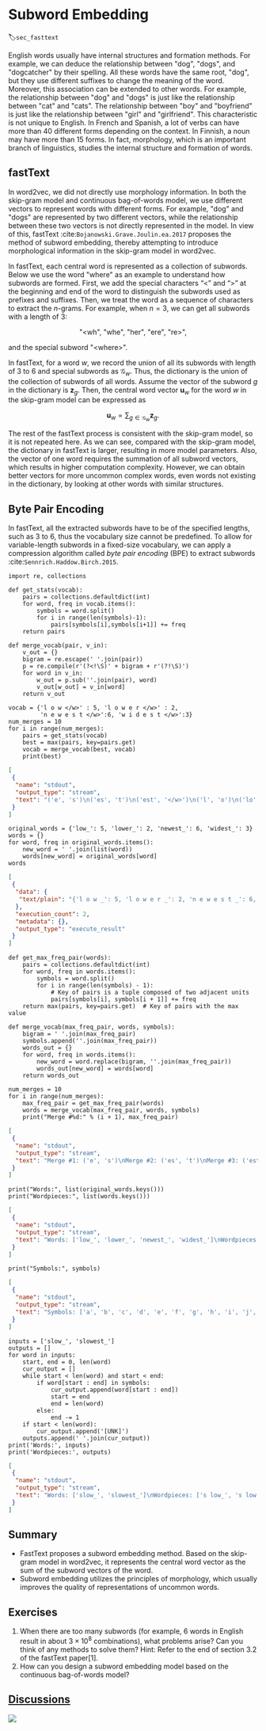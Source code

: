 # Subword Embedding
:label:`sec_fasttext`

English words usually have internal structures and formation methods. For example, we can deduce the relationship between "dog", "dogs", and "dogcatcher" by their spelling. All these words have the same root, "dog", but they use different suffixes to change the meaning of the word. Moreover, this association can be extended to other words. For example, the relationship between "dog" and "dogs" is just like the relationship between "cat" and "cats". The relationship between "boy" and "boyfriend" is just like the relationship between "girl" and "girlfriend". This characteristic is not unique to English. In French and Spanish, a lot of verbs can have more than 40 different forms depending on the context. In Finnish, a noun may have more than 15 forms. In fact, morphology, which is an important branch of linguistics, studies the internal structure and formation of words.


## fastText

In word2vec, we did not directly use morphology information.  In both the
skip-gram model and continuous bag-of-words model, we use different vectors to
represent words with different forms. For example, "dog" and "dogs" are
represented by two different vectors, while the relationship between these two
vectors is not directly represented in the model. In view of this, fastText :cite:`Bojanowski.Grave.Joulin.ea.2017`
proposes the method of subword embedding, thereby attempting to introduce
morphological information in the skip-gram model in word2vec.

In fastText, each central word is represented as a collection of subwords. Below we use the word "where" as an example to understand how subwords are formed. First, we add the special characters “&lt;” and “&gt;” at the beginning and end of the word to distinguish the subwords used as prefixes and suffixes. Then, we treat the word as a sequence of characters to extract the $n$-grams. For example, when $n=3$, we can get all subwords with a length of $3$:

$$\textrm{"<wh"}, \ \textrm{"whe"}, \ \textrm{"her"}, \ \textrm{"ere"}, \ \textrm{"re>"},$$

and the special subword $\textrm{"<where>"}$.

In fastText, for a word $w$, we record the union of all its subwords with length of $3$ to $6$ and special subwords as $\mathcal{G}_w$. Thus, the dictionary is the union of the collection of subwords of all words. Assume the vector of the subword $g$ in the dictionary is $\mathbf{z}_g$. Then, the central word vector $\mathbf{u}_w$ for the word $w$ in the skip-gram model can be expressed as

$$\mathbf{u}_w = \sum_{g\in\mathcal{G}_w} \mathbf{z}_g.$$

The rest of the fastText process is consistent with the skip-gram model, so it is not repeated here. As we can see, compared with the skip-gram model, the dictionary in fastText is larger, resulting in more model parameters. Also, the vector of one word requires the summation of all subword vectors, which results in higher computation complexity. However, we can obtain better vectors for more uncommon complex words, even words not existing in the dictionary, by looking at other words with similar structures.


## Byte Pair Encoding

In fastText, all the extracted subwords have to be of the specified lengths, such as $3$ to $6$, thus the vocabulary size cannot be predefined.
To allow for variable-length subwords in a fixed-size vocabulary,
we can apply a compression algorithm
called *byte pair encoding* (BPE) to extract subwords :cite:`Sennrich.Haddow.Birch.2015`.

```{.python .input  n=1}
import re, collections

def get_stats(vocab):
    pairs = collections.defaultdict(int)
    for word, freq in vocab.items():
        symbols = word.split()
        for i in range(len(symbols)-1):
            pairs[symbols[i],symbols[i+1]] += freq
    return pairs

def merge_vocab(pair, v_in):
    v_out = {}
    bigram = re.escape(' '.join(pair))
    p = re.compile(r'(?<!\S)' + bigram + r'(?!\S)')
    for word in v_in:
        w_out = p.sub(''.join(pair), word)
        v_out[w_out] = v_in[word]
    return v_out

vocab = {'l o w </w>' : 5, 'l o w e r </w>' : 2,
         'n e w e s t </w>':6, 'w i d e s t </w>':3}
num_merges = 10
for i in range(num_merges):
    pairs = get_stats(vocab)
    best = max(pairs, key=pairs.get)
    vocab = merge_vocab(best, vocab)
    print(best)
```

```{.json .output n=1}
[
 {
  "name": "stdout",
  "output_type": "stream",
  "text": "('e', 's')\n('es', 't')\n('est', '</w>')\n('l', 'o')\n('lo', 'w')\n('n', 'e')\n('ne', 'w')\n('new', 'est</w>')\n('low', '</w>')\n('w', 'i')\n"
 }
]
```

```{.python .input  n=2}
original_words = {'low_': 5, 'lower_': 2, 'newest_': 6, 'widest_': 3}
words = {}
for word, freq in original_words.items():
    new_word = ' '.join(list(word))
    words[new_word] = original_words[word]
words
```

```{.json .output n=2}
[
 {
  "data": {
   "text/plain": "{'l o w _': 5, 'l o w e r _': 2, 'n e w e s t _': 6, 'w i d e s t _': 3}"
  },
  "execution_count": 2,
  "metadata": {},
  "output_type": "execute_result"
 }
]
```

```{.python .input  n=3}
def get_max_freq_pair(words):
    pairs = collections.defaultdict(int)
    for word, freq in words.items():
        symbols = word.split()
        for i in range(len(symbols) - 1):
            # Key of pairs is a tuple composed of two adjacent units
            pairs[symbols[i], symbols[i + 1]] += freq
    return max(pairs, key=pairs.get)  # Key of pairs with the max value
```

```{.python .input  n=4}
def merge_vocab(max_freq_pair, words, symbols):
    bigram = ' '.join(max_freq_pair)
    symbols.append(''.join(max_freq_pair))
    words_out = {}
    for word, freq in words.items():
        new_word = word.replace(bigram, ''.join(max_freq_pair))
        words_out[new_word] = words[word]
    return words_out
```

```{.python .input  n=5}
num_merges = 10
for i in range(num_merges):
    max_freq_pair = get_max_freq_pair(words)
    words = merge_vocab(max_freq_pair, words, symbols)
    print("Merge #%d:" % (i + 1), max_freq_pair)
```

```{.json .output n=5}
[
 {
  "name": "stdout",
  "output_type": "stream",
  "text": "Merge #1: ('e', 's')\nMerge #2: ('es', 't')\nMerge #3: ('est', '_')\nMerge #4: ('l', 'o')\nMerge #5: ('lo', 'w')\nMerge #6: ('n', 'e')\nMerge #7: ('ne', 'w')\nMerge #8: ('new', 'est_')\nMerge #9: ('low', '_')\nMerge #10: ('w', 'i')\n"
 }
]
```

```{.python .input  n=6}
print("Words:", list(original_words.keys()))
print("Wordpieces:", list(words.keys()))
```

```{.json .output n=6}
[
 {
  "name": "stdout",
  "output_type": "stream",
  "text": "Words: ['low_', 'lower_', 'newest_', 'widest_']\nWordpieces: ['low_', 'low e r _', 'newest_', 'wi d est_']\n"
 }
]
```

```{.python .input  n=7}
print("Symbols:", symbols)
```

```{.json .output n=7}
[
 {
  "name": "stdout",
  "output_type": "stream",
  "text": "Symbols: ['a', 'b', 'c', 'd', 'e', 'f', 'g', 'h', 'i', 'j', 'k', 'l', 'm', 'n', 'o', 'p', 'q', 'r', 's', 't', 'u', 'v', 'w', 'x', 'y', 'z', '_', '[UNK]', 'es', 'est', 'est_', 'lo', 'low', 'ne', 'new', 'newest_', 'low_', 'wi']\n"
 }
]
```

```{.python .input  n=8}
inputs = ['slow_', 'slowest_']
outputs = []
for word in inputs:
    start, end = 0, len(word)
    cur_output = []
    while start < len(word) and start < end:
        if word[start : end] in symbols:
            cur_output.append(word[start : end])
            start = end
            end = len(word)
        else:
            end -= 1
    if start < len(word):
        cur_output.append('[UNK]')
    outputs.append(' '.join(cur_output))
print('Words:', inputs)
print('Wordpieces:', outputs)
```

```{.json .output n=8}
[
 {
  "name": "stdout",
  "output_type": "stream",
  "text": "Words: ['slow_', 'slowest_']\nWordpieces: ['s low_', 's low est_']\n"
 }
]
```

## Summary

* FastText proposes a subword embedding method. Based on the skip-gram model in word2vec, it represents the central word vector as the sum of the subword vectors of the word.
* Subword embedding utilizes the principles of morphology, which usually improves the quality of representations of uncommon words.


## Exercises

1. When there are too many subwords (for example, 6 words in English result in about $3\times 10^8$ combinations), what problems arise? Can you think of any methods to solve them? Hint: Refer to the end of section 3.2 of the fastText paper[1].
1. How can you design a subword embedding model based on the continuous bag-of-words model?



## [Discussions](https://discuss.mxnet.io/t/2388)

![](../img/qr_subword-embedding.svg)
